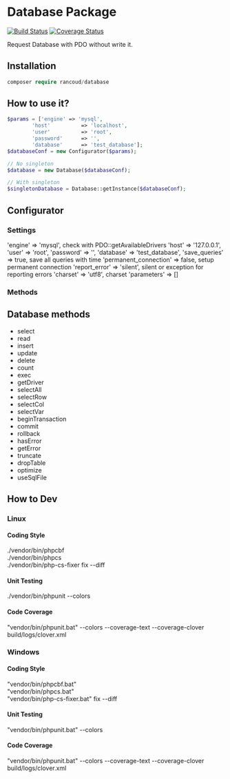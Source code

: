 # Database Package

[![Build Status](https://travis-ci.org/rancoud/Database.svg?branch=master)](https://travis-ci.org/rancoud/Database) [![Coverage Status](https://coveralls.io/repos/github/rancoud/Database/badge.svg?branch=master)](https://coveralls.io/github/rancoud/Database?branch=master)

Request Database with PDO without write it.  

## Installation
```php
composer require rancoud/database
```

## How to use it?
```php
$params = ['engine' => 'mysql',
        'host'          => 'localhost',
        'user'          => 'root',
        'password'      => '',
        'database'      => 'test_database'];
$databaseConf = new Configurator($params);

// No singleton
$database = new Database($databaseConf);

// With singleton
$singletonDatabase = Database::getInstance($databaseConf);
```

## Configurator
### Settings
'engine' => 'mysql', check with PDO::getAvailableDrivers
'host'          => '127.0.0.1',
'user'          => 'root',
'password'      => '',
'database'      => 'test_database',
'save_queries'  => true, save all queries with time
'permanent_connection' => false, setup permanent connection
'report_error'  => 'silent', silent or exception for reporting errors
'charset'       => 'utf8', charset
'parameters'    => []

### Methods

## Database methods
* select  
* read  
* insert  
* update  
* delete  
* count  
* exec  
* getDriver  
* selectAll  
* selectRow  
* selectCol  
* selectVar  
* beginTransaction  
* commit  
* rollback  
* hasError  
* getError  
* truncate  
* dropTable  
* optimize  
* useSqlFile  

## How to Dev
### Linux
#### Coding Style
./vendor/bin/phpcbf  
./vendor/bin/phpcs  
./vendor/bin/php-cs-fixer fix --diff  

#### Unit Testing
./vendor/bin/phpunit --colors  

#### Code Coverage
"vendor/bin/phpunit.bat" --colors --coverage-text --coverage-clover build/logs/clover.xml  

### Windows
#### Coding Style
"vendor/bin/phpcbf.bat"  
"vendor/bin/phpcs.bat"  
"vendor/bin/php-cs-fixer.bat" fix --diff   

#### Unit Testing
"vendor/bin/phpunit.bat" --colors  
  
#### Code Coverage
"vendor/bin/phpunit.bat" --colors --coverage-text --coverage-clover build/logs/clover.xml  